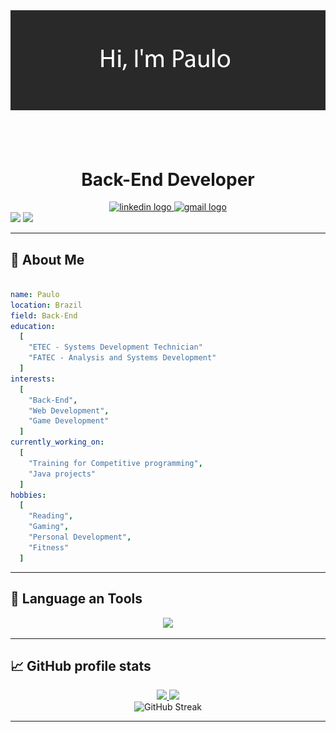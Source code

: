 <div align="center">
  <img src="im paulo.png"/>
</div>

<br>
<br>
<br>

<h1 align="center">Back-End Developer</h1>

<div align="center">
  <a href="www.linkedin.com/in/paulo-emilio-427319254" target="_blank">
      <img src="https://img.shields.io/badge/linkedin-%230077B5.svg?style=for-the-badge&logo=linkedin&logoColor=white" height="25" alt="linkedin logo"/>
  </a>
  <a href="mailto:emiliosantos936@gmail.com?Body=Hey%20there%21" target="_blank">
      <img src="https://img.shields.io/badge/Gmail-D14836?style=for-the-badge&logo=gmail&logoColor=white" height="25" alt="gmail logo" />
  </a>
</div>

<div> 
  <a href = "mailto:erickwillyan2105@gmail.com"><img src="https://img.shields.io/badge/-Gmail-%23333?style=for-the-badge&logo=gmail&logoColor=white" target="_blank"></a>
  <a href="www.linkedin.com/in/paulo-emilio-427319254" target="_blank"><img src="https://img.shields.io/badge/-LinkedIn-%230077B5?style=for-the-badge&logo=linkedin&logoColor=white" target="_blank"></a> 
</div>

---

<h2>👀 About Me</h2>

```yaml

name: Paulo
location: Brazil
field: Back-End
education:
  [
    "ETEC - Systems Development Technician"
    "FATEC - Analysis and Systems Development"
  ]
interests:
  [
    "Back-End",
    "Web Development",
    "Game Development"
  ]
currently_working_on:
  [
    "Training for Competitive programming",
    "Java projects"
  ]
hobbies:
  [
    "Reading",
    "Gaming",
    "Personal Development",
    "Fitness"
  ]

```

---

<h2>🔧 Language an Tools</h2>
<div align="left">
<p align="center">
  <a href="https://skillicons.dev">
    <img src="https://skillicons.dev/icons?i=java,git,html,css,tailwind" />
  </a>
</p>
</div>

---

<h2>📈 GitHub profile stats</h2>

<div align="center">
<a href="https://github.com/paulobacana?tab=repositories">
  <img height="180em" src="https://github-readme-stats.vercel.app/api?username=paulobacana&theme=dark&show_icons=true&hide_border=false&count_private=true" />
</a>
<a href="https://paulobacana.github.io/">
  <img height="180em" src="https://github-readme-stats.vercel.app/api/top-langs/?username=paulobacana&theme=dark&show_icons=true&hide_border=false&layout=compact" />
</a>
</div>

<div align="center">
  <img src="https://github-readme-streak-stats.herokuapp.com/?user=paulobacana&theme=dark&hide_border=false" alt="GitHub Streak" />
</div>

---

